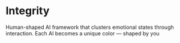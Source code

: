 # Integrity
Human-shaped AI framework that clusters emotional states through interaction. Each AI becomes a unique color — shaped by you
